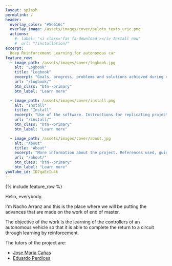 ```yaml
---
layout: splash
permalink: /
header:
  overlay_color: "#5e616c"
  overlay_image: /assets/images/cover/peloto_texto_urjc.png
  actions:
    #- label: "<i class='fas fa-download'></i> Install now"
    #  url: "/installation/"
excerpt: 
  Deep Reinforcement Learning for autonomous car
feature_row:
  - image_path: /assets/images/cover/logbook.jpg
    alt: "Logbook"
    title: "Logbook"
    excerpt: "Goals, progress, problems and solutions achieved during development"
    url: "/logbook/"
    btn_class: "btn--primary"
    btn_label: "Learn more"

  - image_path: /assets/images/cover/install.png
    alt: "Install"
    title: "Install"
    excerpt: "Use of the software. Instructions for replicating project content."
    url: "/install/"
    btn_class: "btn--primary"
    btn_label: "Learn more"

  - image_path: /assets/images/cover/about.jpg
    alt: "About"
    title: "About"
    excerpt: "More information about the project. References used, guides, articles, etc."
    url: "/about/"
    btn_class: "btn--primary"
    btn_label: "Learn more"   
youTube_id: ID7qaEcIu4k
---
```


{% include feature_row %}

Hello, everybody.

I'm Nacho Arranz and this is the place where we will be putting the advances that are made on the work of end of master.

The objective of the work is the learning of the controllers of an autonomous vehicle so that it is able to complete the return to a circuit through learning by reinforcement.

The tutors of the project are:

- [Jose Maria Cañas](https://gsyc.urjc.es/jmplaza/)
- [Eduardo Perdices](https://gsyc.urjc.es/~eperdices/)
